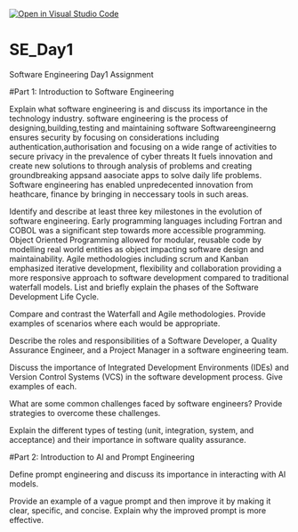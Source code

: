 [![Open in Visual Studio Code](https://classroom.github.com/assets/open-in-vscode-2e0aaae1b6195c2367325f4f02e2d04e9abb55f0b24a779b69b11b9e10269abc.svg)](https://classroom.github.com/online_ide?assignment_repo_id=18415439&assignment_repo_type=AssignmentRepo)
# SE_Day1
Software Engineering Day1 Assignment

#Part 1: Introduction to Software Engineering

Explain what software engineering is and discuss its importance in the technology industry.
software engineering is the process of designing,building,testing and maintaining software
Softwareengineerng ensures security by focusing on considerations including authentication,authorisation and focusing on a wide range of activities to secure privacy in the prevalence of cyber threats
It fuels innovation and create new solutions to through analysis of problems and creating groundbreaking appsand aasociate apps to solve daily life problems.
Software engineering has enabled unpredecented innovation from heathcare, finance by bringing in neccessary tools in such areas.

Identify and describe at least three key milestones in the evolution of software engineering.
Early programming languages including Fortran and COBOL was a significant step towards more accessible programming.
Object Oriented Programming allowed for modular, reusable code by modelling real world entities as object impacting software design and maintainability.
Agile methodologies including scrum and Kanban emphasized iterative development, flexibility and collaboration providing a more responsive approach to software development compared to traditional waterfall models.
List and briefly explain the phases of the Software Development Life Cycle.


Compare and contrast the Waterfall and Agile methodologies. Provide examples of scenarios where each would be appropriate.


Describe the roles and responsibilities of a Software Developer, a Quality Assurance Engineer, and a Project Manager in a software engineering team.


Discuss the importance of Integrated Development Environments (IDEs) and Version Control Systems (VCS) in the software development process. Give examples of each.


What are some common challenges faced by software engineers? Provide strategies to overcome these challenges.


Explain the different types of testing (unit, integration, system, and acceptance) and their importance in software quality assurance.


#Part 2: Introduction to AI and Prompt Engineering


Define prompt engineering and discuss its importance in interacting with AI models.


Provide an example of a vague prompt and then improve it by making it clear, specific, and concise. Explain why the improved prompt is more effective.
